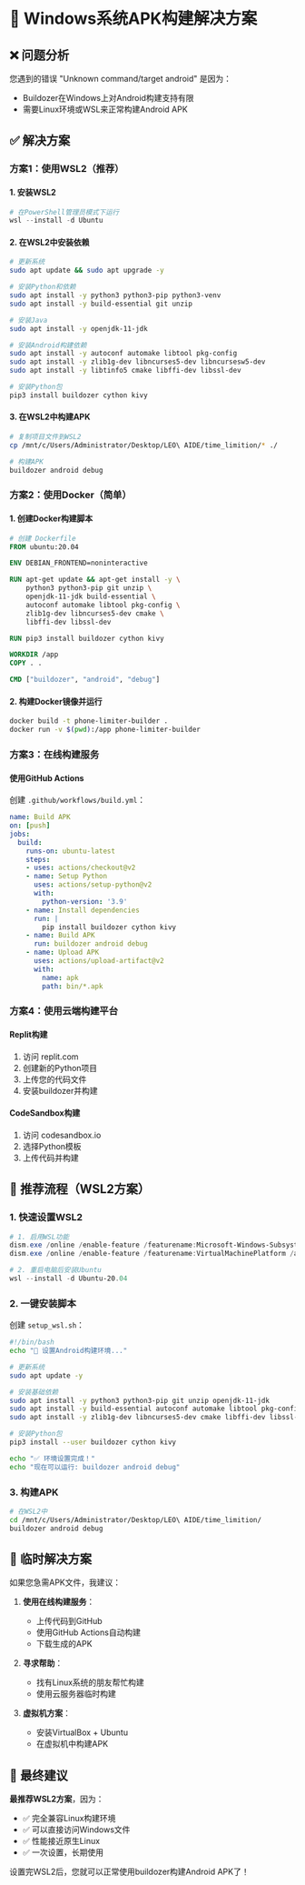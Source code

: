 # 🔧 Windows系统APK构建解决方案

## ❌ 问题分析
您遇到的错误 "Unknown command/target android" 是因为：
- Buildozer在Windows上对Android构建支持有限
- 需要Linux环境或WSL来正常构建Android APK

## ✅ 解决方案

### 方案1：使用WSL2（推荐）

#### 1. 安装WSL2
```powershell
# 在PowerShell管理员模式下运行
wsl --install -d Ubuntu
```

#### 2. 在WSL2中安装依赖
```bash
# 更新系统
sudo apt update && sudo apt upgrade -y

# 安装Python和依赖
sudo apt install -y python3 python3-pip python3-venv
sudo apt install -y build-essential git unzip

# 安装Java
sudo apt install -y openjdk-11-jdk

# 安装Android构建依赖
sudo apt install -y autoconf automake libtool pkg-config
sudo apt install -y zlib1g-dev libncurses5-dev libncursesw5-dev
sudo apt install -y libtinfo5 cmake libffi-dev libssl-dev

# 安装Python包
pip3 install buildozer cython kivy
```

#### 3. 在WSL2中构建APK
```bash
# 复制项目文件到WSL2
cp /mnt/c/Users/Administrator/Desktop/LEO\ AIDE/time_limition/* ./

# 构建APK
buildozer android debug
```

### 方案2：使用Docker（简单）

#### 1. 创建Docker构建脚本
```dockerfile
# 创建 Dockerfile
FROM ubuntu:20.04

ENV DEBIAN_FRONTEND=noninteractive

RUN apt-get update && apt-get install -y \
    python3 python3-pip git unzip \
    openjdk-11-jdk build-essential \
    autoconf automake libtool pkg-config \
    zlib1g-dev libncurses5-dev cmake \
    libffi-dev libssl-dev

RUN pip3 install buildozer cython kivy

WORKDIR /app
COPY . .

CMD ["buildozer", "android", "debug"]
```

#### 2. 构建Docker镜像并运行
```bash
docker build -t phone-limiter-builder .
docker run -v $(pwd):/app phone-limiter-builder
```

### 方案3：在线构建服务

#### 使用GitHub Actions
创建 `.github/workflows/build.yml`：
```yaml
name: Build APK
on: [push]
jobs:
  build:
    runs-on: ubuntu-latest
    steps:
    - uses: actions/checkout@v2
    - name: Setup Python
      uses: actions/setup-python@v2
      with:
        python-version: '3.9'
    - name: Install dependencies
      run: |
        pip install buildozer cython kivy
    - name: Build APK
      run: buildozer android debug
    - name: Upload APK
      uses: actions/upload-artifact@v2
      with:
        name: apk
        path: bin/*.apk
```

### 方案4：使用云端构建平台

#### Replit构建
1. 访问 replit.com
2. 创建新的Python项目
3. 上传您的代码文件
4. 安装buildozer并构建

#### CodeSandbox构建
1. 访问 codesandbox.io
2. 选择Python模板
3. 上传代码并构建

## 🚀 推荐流程（WSL2方案）

### 1. 快速设置WSL2
```powershell
# 1. 启用WSL功能
dism.exe /online /enable-feature /featurename:Microsoft-Windows-Subsystem-Linux /all /norestart
dism.exe /online /enable-feature /featurename:VirtualMachinePlatform /all /norestart

# 2. 重启电脑后安装Ubuntu
wsl --install -d Ubuntu-20.04
```

### 2. 一键安装脚本
创建 `setup_wsl.sh`：
```bash
#!/bin/bash
echo "🔧 设置Android构建环境..."

# 更新系统
sudo apt update -y

# 安装基础依赖
sudo apt install -y python3 python3-pip git unzip openjdk-11-jdk
sudo apt install -y build-essential autoconf automake libtool pkg-config
sudo apt install -y zlib1g-dev libncurses5-dev cmake libffi-dev libssl-dev

# 安装Python包
pip3 install --user buildozer cython kivy

echo "✅ 环境设置完成！"
echo "现在可以运行: buildozer android debug"
```

### 3. 构建APK
```bash
# 在WSL2中
cd /mnt/c/Users/Administrator/Desktop/LEO\ AIDE/time_limition/
buildozer android debug
```

## 📱 临时解决方案

如果您急需APK文件，我建议：

1. **使用在线构建服务**：
   - 上传代码到GitHub
   - 使用GitHub Actions自动构建
   - 下载生成的APK

2. **寻求帮助**：
   - 找有Linux系统的朋友帮忙构建
   - 使用云服务器临时构建

3. **虚拟机方案**：
   - 安装VirtualBox + Ubuntu
   - 在虚拟机中构建APK

## 🎯 最终建议

**最推荐WSL2方案**，因为：
- ✅ 完全兼容Linux构建环境
- ✅ 可以直接访问Windows文件
- ✅ 性能接近原生Linux
- ✅ 一次设置，长期使用

设置完WSL2后，您就可以正常使用buildozer构建Android APK了！